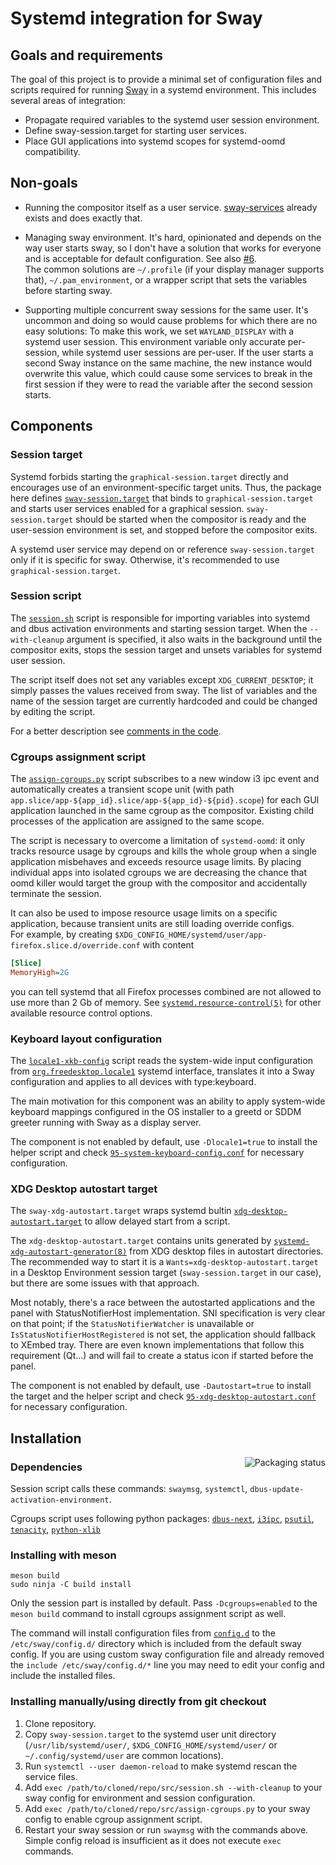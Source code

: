 # Systemd integration for Sway

## Goals and requirements

The goal of this project is to provide a minimal set of configuration files and scripts required for running [Sway](https://swaywm.org/) in a systemd environment.
This includes several areas of integration:

- Propagate required variables to the systemd user session environment.
- Define sway-session.target for starting user services.
- Place GUI applications into systemd scopes for systemd-oomd compatibility.

## Non-goals

- Running the compositor itself as a user service. [sway-services](https://github.com/xdbob/sway-services/) already exists and does exactly that.

- Managing sway environment. It's hard, opinionated and depends on the way user starts sway, so I don't have a solution that works for everyone and is acceptable for default configuration. See also [#6](https://github.com/alebastr/sway-systemd/issues/6).\
  The common solutions are `~/.profile` (if your display manager supports that), `~/.pam_environment`, or a wrapper script that sets the variables before starting sway.

- Supporting multiple concurrent sway sessions for the same user. It's uncommon and doing so would cause problems for which there are no easy solutions: To make this work, we set `WAYLAND_DISPLAY` with a systemd user session. This environment variable only accurate per-session, while systemd user sessions are per-user. If the user starts a second Sway instance on the same machine, the new instance would overwrite this value, which could cause some services to break in the first session if they were to read the variable after the second session starts.

## Components

### Session target

Systemd forbids starting the `graphical-session.target` directly and encourages use of an environment-specific target units. Thus, the package here defines [`sway-session.target`](./sway-session.target) that binds to `graphical-session.target` and starts user services enabled for a graphical session. `sway-session.target` should be started when the compositor is ready and the user-session environment is set, and stopped before the compositor exits.

A systemd user service may depend on or reference `sway-session.target` only if it is specific for sway. Otherwise, it's recommended to use `graphical-session.target`.

### Session script

The [`session.sh`](./src/session.sh) script is responsible for importing variables into systemd and dbus activation environments and starting session target. When the `--with-cleanup` argument is specified, it also waits in the background until the compositor exits, stops the session target and unsets variables for systemd user session.

The script itself does not set any variables except `XDG_CURRENT_DESKTOP`; it simply passes the values received from sway. The list of variables and the name of the session target are currently hardcoded and could be changed by editing the script.

For a better description see [comments in the code](./src/session.sh).

### Cgroups assignment script

The [`assign-cgroups.py`](./src/assign-cgroups.py) script subscribes to a new window i3 ipc event and automatically creates a transient scope unit (with path `app.slice/app-${app_id}.slice/app-${app_id}-${pid}.scope`) for each GUI application launched in the same cgroup as the compositor. Existing child processes of the application are assigned to the same scope.

The script is necessary to overcome a limitation of `systemd-oomd`: it only tracks resource usage by cgroups and kills the whole group when a single application misbehaves and exceeds resource usage limits. By placing individual apps into isolated cgroups we are decreasing the chance that oomd killer would target the group with the compositor and accidentally terminate the session.

It can also be used to impose resource usage limits on a specific application, because transient units are still loading override configs.\
For example, by creating `$XDG_CONFIG_HOME/systemd/user/app-firefox.slice.d/override.conf` with content

```ini
[Slice]
MemoryHigh=2G
```

you can tell systemd that all Firefox processes combined are not allowed to use more than 2 Gb of memory.
See [`systemd.resource-control(5)`](https://www.freedesktop.org/software/systemd/man/systemd.resource-control.html) for other available resource control options.

### Keyboard layout configuration

The [`locale1-xkb-config`](./src/locale1-xkb-config) script reads the system-wide input configuration from
[`org.freedesktop.locale1`](https://www.freedesktop.org/software/systemd/man/org.freedesktop.locale1.html)
systemd interface, translates it into a Sway configuration and applies to all devices with type:keyboard.

The main motivation for this component was an ability to apply system-wide keyboard mappings configured in the OS installer
to a greetd or SDDM greeter running with Sway as a display server.

The component is not enabled by default, use `-Dlocale1=true` to install the helper script and check
[`95-system-keyboard-config.conf`](./config.d/95-system-keyboard-config.conf.in) for necessary configuration.

### XDG Desktop autostart target

The `sway-xdg-autostart.target` wraps systemd bultin [`xdg-desktop-autostart.target`](https://www.freedesktop.org/software/systemd/man/systemd.special.html#xdg-desktop-autostart.target) to allow delayed start from a script.

The `xdg-desktop-autostart.target` contains units generated by [`systemd-xdg-autostart-generator(8)`](https://www.freedesktop.org/software/systemd/man/systemd-xdg-autostart-generator.html) from XDG desktop files in autostart directories.
The recommended way to start it is a `Wants=xdg-desktop-autostart.target` in a Desktop Environment session target (`sway-session.target` in our case), but there are some issues with that approach.

Most notably, there's a race between the autostarted applications and the panel with StatusNotifierHost implementation.
SNI specification is very clear on that point; if the `StatusNotifierWatcher` is unavailable or `IsStatusNotifierHostRegistered` is not set, the application should fallback to XEmbed tray. There are even known implementations that follow this requirement (Qt...) and will fail to create a status icon if started before the panel.

The component is not enabled by default, use `-Dautostart=true` to install the target and the helper script
and check [`95-xdg-desktop-autostart.conf`](./config.d/95-xdg-desktop-autostart.conf.in) for necessary configuration.

## Installation

<a href="https://repology.org/project/sway-systemd/versions">
    <img src="https://repology.org/badge/vertical-allrepos/sway-systemd.svg" alt="Packaging status" align="right">
</a>

### Dependencies

Session script calls these commands: `swaymsg`, `systemctl`, `dbus-update-activation-environment`.

Cgroups script uses following python packages:
[`dbus-next`](https://pypi.org/project/dbus-next/),
[`i3ipc`](https://pypi.org/project/i3ipc/),
[`psutil`](https://pypi.org/project/psutil/),
[`tenacity`](https://pypi.org/project/tenacity/),
[`python-xlib`](https://pypi.org/project/python-xlib/)

### Installing with meson

```
meson build
sudo ninja -C build install
```

Only the session part is installed by default. Pass `-Dcgroups=enabled` to the `meson build` command to install cgroups assignment script as well.

The command will install configuration files from [`config.d`](./config.d/) to the `/etc/sway/config.d/` directory which is included from the default sway config. If you are using custom sway configuration file and already removed the `include /etc/sway/config.d/*` line you may need to edit your config and include the installed files.

### Installing manually/using directly from git checkout

1. Clone repository.
2. Copy `sway-session.target` to the systemd user unit directory (`/usr/lib/systemd/user/`, `$XDG_CONFIG_HOME/systemd/user/` or `~/.config/systemd/user` are common locations).
3. Run `systemctl --user daemon-reload` to make systemd rescan the service files.
4. Add `exec /path/to/cloned/repo/src/session.sh --with-cleanup` to your sway config for environment and session configuration.
5. Add `exec /path/to/cloned/repo/src/assign-cgroups.py` to your sway config to enable cgroup assignment script.
6. Restart your sway session or run `swaymsg` with the commands above. Simple config reload is insufficient as it does not execute `exec` commands.
